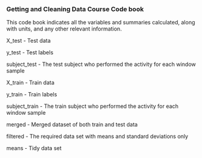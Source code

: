 ### Getting and Cleaning Data Course Code book

This code book indicates all the variables and summaries calculated, along with units, and any other relevant information.

X_test - Test data

y_test - Test labels

subject_test - The test subject who performed the activity for each window sample

X_train - Train data

y_train - Train labels

subject_train - The train subject who performed the activity for each window sample

merged - Merged dataset of both train and test data 

filtered - The required data set with means and standard deviations only

means - Tidy data set
